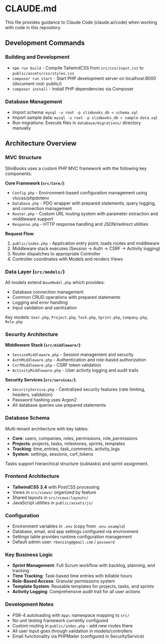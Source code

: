 # CLAUDE.md

This file provides guidance to Claude Code (claude.ai/code) when working with code in this repository.

## Development Commands

### Building and Development
- `npm run build` - Compile TailwindCSS from `src/css/input.css` to `public/assets/css/styles.css`
- `composer run start` - Start PHP development server on localhost:8000 (document root: public/)
- `composer install` - Install PHP dependencies via Composer

### Database Management
- Import schema: `mysql -u root -p slimbooks_db < schema.sql`
- Import sample data: `mysql -u root -p slimbooks_db < sample-data.sql`
- Run migrations: Execute files in `database/migrations/` directory manually

## Architecture Overview

### MVC Structure
SlimBooks uses a custom PHP MVC framework with the following key components:

**Core Framework (`src/Core/`)**:
- `Config.php` - Environment-based configuration management using vlucas/phpdotenv
- `Database.php` - PDO wrapper with prepared statements, query logging, and connection management
- `Router.php` - Custom URL routing system with parameter extraction and middleware support
- `Response.php` - HTTP response handling and JSON/redirect utilities

**Request Flow**:
1. `public/index.php` - Application entry point, loads routes and middleware
2. Middleware stack executes (Session → Auth → CSRF → Activity logging)
3. Router dispatches to appropriate Controller
4. Controller coordinates with Models and renders Views

### Data Layer (`src/models/`)
All models extend `BaseModel.php` which provides:
- Database connection management
- Common CRUD operations with prepared statements
- Logging and error handling
- Input validation and sanitization

Key models: `User.php`, `Project.php`, `Task.php`, `Sprint.php`, `Company.php`, `Role.php`

### Security Architecture
**Middleware Stack (`src/middleware/`)**:
- `SessionMiddleware.php` - Session management and security
- `AuthMiddleware.php` - Authentication and role-based authorization
- `CsrfMiddleware.php` - CSRF token validation
- `ActivityMiddleware.php` - User activity logging and audit trails

**Security Services (`src/services/`)**:
- `SecurityService.php` - Centralized security features (rate limiting, headers, validation)
- Password hashing uses Argon2
- All database queries use prepared statements

### Database Schema
Multi-tenant architecture with key tables:
- **Core**: users, companies, roles, permissions, role_permissions
- **Projects**: projects, tasks, milestones, sprints, templates
- **Tracking**: time_entries, task_comments, activity_logs
- **System**: settings, sessions, csrf_tokens

Tasks support hierarchical structure (subtasks) and sprint assignment.

### Frontend Architecture
- **TailwindCSS 3.4** with PostCSS processing
- Views in `src/views/` organized by feature
- Shared layouts in `src/views/layouts/`
- JavaScript utilities in `public/assets/js/`

### Configuration
- Environment variables in `.env` (copy from `.env.example`)
- Database, email, and app settings configured via environment
- Settings table provides runtime configuration management
- Default admin user: `rbenzing@gmail.com` / `password`

### Key Business Logic
- **Sprint Management**: Full Scrum workflow with backlog, planning, and tracking
- **Time Tracking**: Task-based time entries with billable hours
- **Role-Based Access**: Granular permissions system
- **Template System**: Reusable templates for projects, tasks, and sprints
- **Activity Logging**: Comprehensive audit trail for all user actions

### Development Notes
- PSR-4 autoloading with `App\` namespace mapping to `src/`
- No unit testing framework currently configured
- Custom routing in `public/index.php` - add new routes there
- All user input goes through validation in models/controllers
- Email functionality via PHPMailer (configured in SecurityService)